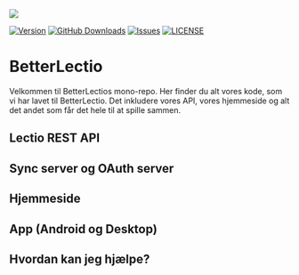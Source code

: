 <img src="https://github.com/BetterLectio/betterLectio/blob/main/banner.png?raw=true">

[![Version](https://img.shields.io/github/v/release/BetterLectio/betterlectio?style=for-the-badge)]()
[![GitHub Downloads](https://img.shields.io/github/downloads/BetterLectio/betterlectio/total?style=for-the-badge)]()
[![Issues](https://img.shields.io/github/issues/BetterLectio/betterlectio?style=for-the-badge)]()
[![LICENSE](https://img.shields.io/github/license/BetterLectio/betterlectio?style=for-the-badge)]()

# BetterLectio

Velkommen til BetterLectios mono-repo. Her finder du alt vores kode, som vi har lavet til BetterLectio.
Det inkludere vores API, vores hjemmeside og alt det andet som får det hele til at spille sammen.

## Lectio REST API

## Sync server og OAuth server

## Hjemmeside

## App (Android og Desktop)

## Hvordan kan jeg hjælpe?
